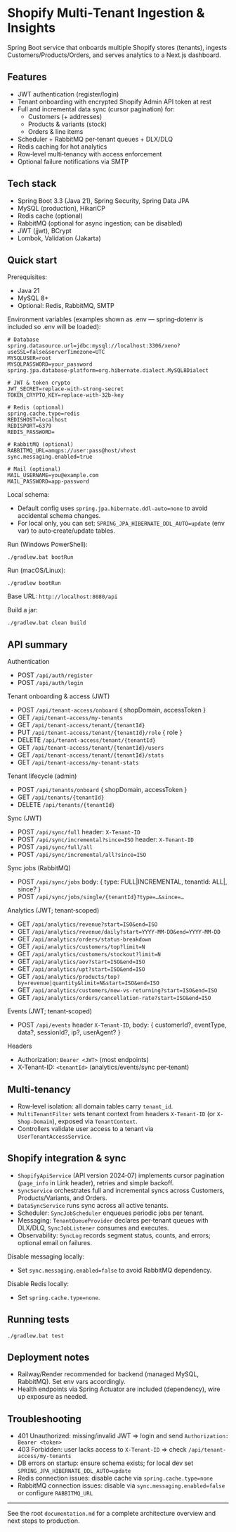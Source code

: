 ﻿#  Shopify Multi‑Tenant Ingestion & Insights

Spring Boot service that onboards multiple Shopify stores (tenants), ingests Customers/Products/Orders, and serves analytics to a Next.js dashboard.

## Features

- JWT authentication (register/login)
- Tenant onboarding with encrypted Shopify Admin API token at rest
- Full and incremental data sync (cursor pagination) for:
	- Customers (+ addresses)
	- Products & variants (stock)
	- Orders & line items
- Scheduler + RabbitMQ per‑tenant queues + DLX/DLQ
- Redis caching for hot analytics
- Row‑level multi‑tenancy with access enforcement
- Optional failure notifications via SMTP

## Tech stack

- Spring Boot 3.3 (Java 21), Spring Security, Spring Data JPA
- MySQL (production), HikariCP
- Redis cache (optional)
- RabbitMQ (optional for async ingestion; can be disabled)
- JWT (jjwt), BCrypt
- Lombok, Validation (Jakarta)

## Quick start

Prerequisites:
- Java 21
- MySQL 8+
- Optional: Redis, RabbitMQ, SMTP

Environment variables (examples shown as .env — spring‑dotenv is included so .env will be loaded):

```
# Database
spring.datasource.url=jdbc:mysql://localhost:3306/xeno?useSSL=false&serverTimezone=UTC
MYSQLUSER=root
MYSQLPASSWORD=your_password
spring.jpa.database-platform=org.hibernate.dialect.MySQL8Dialect

# JWT & token crypto
JWT_SECRET=replace-with-strong-secret
TOKEN_CRYPTO_KEY=replace-with-32b-key

# Redis (optional)
spring.cache.type=redis
REDISHOST=localhost
REDISPORT=6379
REDIS_PASSWORD=

# RabbitMQ (optional)
RABBITMQ_URL=amqps://user:pass@host/vhost
sync.messaging.enabled=true

# Mail (optional)
MAIL_USERNAME=you@example.com
MAIL_PASSWORD=app-password
```

Local schema:
- Default config uses `spring.jpa.hibernate.ddl-auto=none` to avoid accidental schema changes.
- For local only, you can set: `SPRING_JPA_HIBERNATE_DDL_AUTO=update` (env var) to auto‑create/update tables.

Run (Windows PowerShell):

```
./gradlew.bat bootRun
```

Run (macOS/Linux):

```
./gradlew bootRun
```

Base URL: `http://localhost:8080/api`

Build a jar:

```
./gradlew.bat clean build
```

## API summary

Authentication
- POST `/api/auth/register`
- POST `/api/auth/login`

Tenant onboarding & access (JWT)
- POST `/api/tenant-access/onboard` { shopDomain, accessToken }
- GET `/api/tenant-access/my-tenants`
- GET `/api/tenant-access/tenant/{tenantId}`
- PUT `/api/tenant-access/tenant/{tenantId}/role` { role }
- DELETE `/api/tenant-access/tenant/{tenantId}`
- GET `/api/tenant-access/tenant/{tenantId}/users`
- GET `/api/tenant-access/tenant/{tenantId}/stats`
- GET `/api/tenant-access/my-tenant-stats`

Tenant lifecycle (admin)
- POST `/api/tenants/onboard` { shopDomain, accessToken }
- GET `/api/tenants/{tenantId}`
- DELETE `/api/tenants/{tenantId}`

Sync (JWT)
- POST `/api/sync/full`           header: `X-Tenant-ID`
- POST `/api/sync/incremental?since=ISO` header: `X-Tenant-ID`
- POST `/api/sync/full/all`
- POST `/api/sync/incremental/all?since=ISO`

Sync jobs (RabbitMQ)
- POST `/api/sync/jobs` body: { type: FULL|INCREMENTAL, tenantId: ALL|<id>, since? }
- POST `/api/sync/jobs/single/{tenantId}?type=…&since=…`

Analytics (JWT; tenant‑scoped)
- GET `/api/analytics/revenue?start=ISO&end=ISO`
- GET `/api/analytics/revenue/daily?start=YYYY-MM-DD&end=YYYY-MM-DD`
- GET `/api/analytics/orders/status-breakdown`
- GET `/api/analytics/customers/top?limit=N`
- GET `/api/analytics/customers/stockout?limit=N`
- GET `/api/analytics/aov?start=ISO&end=ISO`
- GET `/api/analytics/upt?start=ISO&end=ISO`
- GET `/api/analytics/products/top?by=revenue|quantity&limit=N&start=ISO&end=ISO`
- GET `/api/analytics/customers/new-vs-returning?start=ISO&end=ISO`
- GET `/api/analytics/orders/cancellation-rate?start=ISO&end=ISO`

Events (JWT; tenant‑scoped)
- POST `/api/events` header `X-Tenant-ID`, body: { customerId?, eventType, data?, sessionId?, ip?, userAgent? }

Headers
- Authorization: `Bearer <JWT>` (most endpoints)
- X-Tenant-ID: `<tenantId>` (analytics/events/sync per‑tenant)

## Multi‑tenancy

- Row‑level isolation: all domain tables carry `tenant_id`.
- `MultiTenantFilter` sets tenant context from headers `X-Tenant-ID` (or `X-Shop-Domain`), exposed via `TenantContext`.
- Controllers validate user access to a tenant via `UserTenantAccessService`.

## Shopify integration & sync

- `ShopifyApiService` (API version 2024‑07) implements cursor pagination (`page_info` in Link header), retries and simple backoff.
- `SyncService` orchestrates full and incremental syncs across Customers, Products/Variants, and Orders.
- `DataSyncService` runs sync across all active tenants.
- Scheduler: `SyncJobScheduler` enqueues periodic jobs per tenant.
- Messaging: `TenantQueueProvider` declares per‑tenant queues with DLX/DLQ, `SyncJobListener` consumes and executes.
- Observability: `SyncLog` records segment status, counts, and errors; optional email on failures.

Disable messaging locally:
- Set `sync.messaging.enabled=false` to avoid RabbitMQ dependency.

Disable Redis locally:
- Set `spring.cache.type=none`.

## Running tests

```
./gradlew.bat test
```

## Deployment notes

- Railway/Render recommended for backend (managed MySQL, RabbitMQ). Set env vars accordingly.
- Health endpoints via Spring Actuator are included (dependency), wire up exposure as needed.

## Troubleshooting

- 401 Unauthorized: missing/invalid JWT ⇒ login and send `Authorization: Bearer <token>`
- 403 Forbidden: user lacks access to `X-Tenant-ID` ⇒ check `/api/tenant-access/my-tenants`
- DB errors on startup: ensure schema exists; for local dev set `SPRING_JPA_HIBERNATE_DDL_AUTO=update`
- Redis connection issues: disable cache via `spring.cache.type=none`
- RabbitMQ connection issues: disable via `sync.messaging.enabled=false` or configure `RABBITMQ_URL`

---

See the root `documentation.md` for a complete architecture overview and next steps to production.

